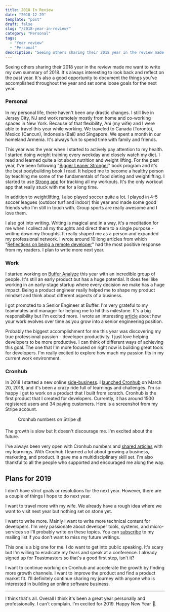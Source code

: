 ```yaml
---
title: 2018 In Review
date: "2018-12-29"
template: "post"
draft: false
slug: "/2018-year-in-review/"
category: "Personal"
tags:
  - "Year review"
  - "Personal"
description: "Seeing others sharing their 2018 year in the review made me want to write my own summary of 2018. It's always interesting to look back and reflect on the past year. It's also a good opportunity to document the things you've accomplished throughout the year and set some loose goals for the next year."
---
```


<!-- wp:paragraph -->
<p>Seeing others sharing their 2018 year in the review made me want to write my own summary of 2018. It's always interesting to look back and reflect on the past year. It's also a good opportunity to document the things you've accomplished throughout the year and set some loose goals for the next year.</p>
<!-- /wp:paragraph -->


### Personal

In my personal life, there haven't been any drastic changes. I still live in Jersey City, NJ and work remotely mostly from home and co-working spaces in New York. Because of that flexibility, Ani (my wife) and I were able to travel this year while working. We traveled to Canada (Toronto), Mexico (Cancun), Indonesia (Bali) and Singapore. We spent a month in our homeland Armenia. It's always fun to spend time with family and friends.

This year was the year when I started to actively pay attention to my health. I started doing weight training every weekday and closely watch my diet. I read and learned quite a lot about nutrition and weight lifting. For the past year, I've been following "<a href="https://www.amazon.com/Bigger-Leaner-Stronger-Building-Ultimate-ebook/dp/B006XF5BTG">Bigger Leaner Stronger</a>" book program and it's the best bodybuilding book I read. It helped me to become a healthy person by teaching me some of the fundamentals of food dieting and weightlifting. I started to use <a href="https://www.strong.app/">Strong app</a> for tracking all my workouts. It's the only workout app that really stuck with me for a long time.


In addition to weightlifting, I also played soccer quite a lot. I played in 4-5 soccer leagues (outdoor turf and indoor) this year and made some good friends who I'm still in touch with. Group sports are really awesome and I love them.


I also got into writing. Writing is magical and in a way, it's a meditation for me when I collect all my thoughts and direct them to a single purpose - writing down my thoughts. It really shaped me as a person and expanded my professional network. I wrote around 10 long articles from which "<a href="https://blog.cronhub.io/reflections-on-being-a-remote-developer/">Reflections on being a remote developer</a>" had the most positive response from my readers. I plan to write more next year.  

### Work

I started working on <a href="https://buffer.com/analyze">Buffer Analyze</a> this year with an incredible group of people. It's still an early product but has a huge potential. It does feel like working in an early-stage startup where every decision we make has a huge impact. Being a product engineer really helped me to shape my product mindset and think about different aspects of a business.


I got promoted to a Senior Engineer at Buffer. I'm very grateful to my teammates and manager for helping me to hit this milestone. It's a big responsibility but I'm excited more. I wrote an interesting <a href="https://tigranhakobyan.com/choosing-what-to-work-on-is-hard/">article</a> about how your work evolves over time as you grow into a senior engineering position.

Probably the biggest accomplishment for me this year was discovering my true professional passion - developer productivity. I just love helping developers to be more productive. I can think of different ways of achieving this goal. The one that I'm more focused on right now is building great tools for developers. I'm really excited to explore how much my passion fits in my current work environment. 

### Cronhub

In 2018 I started a new online <a href="https://cronhub.io/">side-business</a>. I <a href="https://www.producthunt.com/posts/cronhub">launched Cronhub</a> on March 20, 2018, and it's been a crazy ride full of learnings and challenges. I'm so happy I get to work on a product that I built from scratch. Cronhub is the first product that I created for developers. Currently, it has around 1500 registered users and 34 paying customers. Here is a screenshot from my Stripe account.

<!-- wp:image {"id":205} -->
<figure class="wp-block-image"><img src="https://tigranhakobyan.com/wp-content/uploads/2018/12/Image-2018-12-29-at-2.25.59-PM-1024x701.png" alt="" class="wp-image-205"/><figcaption>Cronhub numbers on Stripe 💰</figcaption></figure>
<!-- /wp:image -->

<!-- wp:paragraph -->
<p> The growth is slow but It doesn't discourage me. I'm excited about the future.</p>
<!-- /wp:paragraph -->

<!-- wp:paragraph -->
<p>I've always been very open with Cronhub numbers and <a href="https://blog.cronhub.io/index/">shared articles</a> with my learnings. With Cronhub I learned a lot about growing a business, marketing, and product. It gave me a multidisciplinary skill set. I'm also thankful to all the people who supported and encouraged me along the way.</p>
<!-- /wp:paragraph -->

<!-- wp:heading -->
<h2>Plans for 2019</h2>
<!-- /wp:heading -->

<!-- wp:paragraph -->
<p>I don't have strict goals or resolutions for the next year. However, there are a couple of things I hope to do next year.</p>
<!-- /wp:paragraph -->

<!-- wp:paragraph -->
<p>I want to travel more with my wife. We already have a rough idea where we want to visit next year but nothing set on stone yet.</p>
<!-- /wp:paragraph -->

<!-- wp:paragraph -->
<p>I want to write more. Mainly I want to write more technical content for developers. I'm very passionate about developer tools, systems, and micro-services so I'll probably write on these topics. You can <a href="https://cronhub.us18.list-manage.com/subscribe?u=66a44d40836bd23562f063269&amp;id=e2c8a9a441">subscribe</a> to my mailing list if you don't want to miss my future writings.</p>
<!-- /wp:paragraph -->

<!-- wp:paragraph -->
<p>This one is a big one for me. I do want to get into public speaking. It's scary but I'm willing to eradicate my fears and speak at a conference. I already signed up for Toastmasters so that's a good first step, isn't it?</p>
<!-- /wp:paragraph -->

<!-- wp:paragraph -->
<p>I want to continue working on Cronhub and accelerate the growth by finding more growth channels. I want to improve the product and find a product market fit. I'll definitely continue sharing my journey with anyone who is interested in building an online software business.</p>
<!-- /wp:paragraph -->

<!-- wp:separator -->
<hr class="wp-block-separator"/>
<!-- /wp:separator -->

<!-- wp:paragraph -->
<p>I <g class="gr_ gr_68 gr-alert gr_gramm gr_inline_cards gr_run_anim Grammar multiReplace" id="68" data-gr-id="68">think</g> that's all. Overall I think it's been a great year personally and professionally. I can't complain. I'm excited for 2019. Happy New Year 🎉.</p>
<!-- /wp:paragraph -->